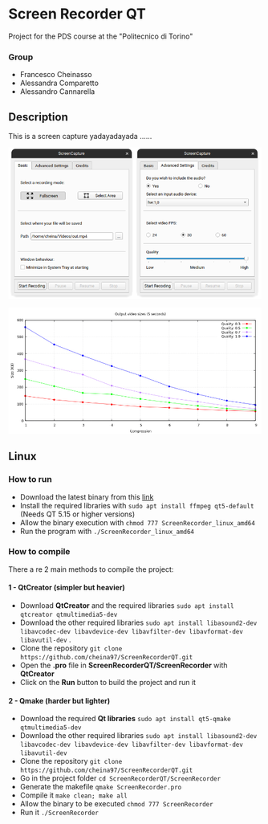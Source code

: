 # Screen Recorder QT
Project for the PDS course at the "Politecnico di Torino"

### Group

- Francesco Cheinasso
- Alessandra Comparetto
- Alessandro Cannarella

## Description

This is a screen capture yadayadayada ......

![](./img/screen.png)



![](./img/graph.png)

## Linux

### How to run

- Download the latest binary from this [link](https://github.com/cheina97/PDS_Project/releases/latest/download/ScreenRecorder_linux_amd64)
- Install the required libraries with `sudo apt install ffmpeg qt5-default` (Needs QT 5.15 or higher versions)
- Allow the binary execution with `chmod 777 ScreenRecorder_linux_amd64`
- Run the program with `./ScreenRecorder_linux_amd64`

### How to compile

There a re 2 main methods to compile the project:

#### 1 - QtCreator (simpler but heavier)

- Download **QtCreator** and the required libraries `sudo apt install qtcreator qtmultimedia5-dev `
- Download the other required libraries `sudo apt install libasound2-dev libavcodec-dev libavdevice-dev libavfilter-dev libavformat-dev libavutil-dev` .
- Clone the repository `git clone https://github.com/cheina97/ScreenRecorderQT.git`
- Open the **.pro** file in **ScreenRecorderQT/ScreenRecorder** with **QtCreator**
- Click on the **Run** button to build the project and run it

#### 2 - Qmake (harder but lighter)

- Download the required **Qt libraries** `sudo apt install qt5-qmake qtmultimedia5-dev `
- Download the other required libraries `sudo apt install libasound2-dev libavcodec-dev libavdevice-dev libavfilter-dev libavformat-dev libavutil-dev`
- Clone the repository `git clone https://github.com/cheina97/ScreenRecorderQT.git`
- Go in the project folder  `cd ScreenRecorderQT/ScreenRecorder`
- Generate the makefile `qmake ScreenRecorder.pro`
- Compile it `make clean; make all`
- Allow the binary to be executed  `chmod 777 ScreenRecorder`
- Run it `./ScreenRecorder`
